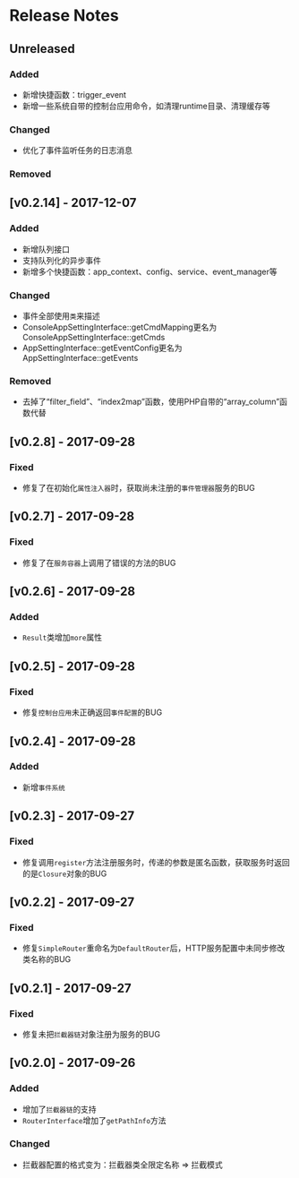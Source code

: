 # Release Notes

## Unreleased

### Added
- 新增快捷函数：trigger_event
- 新增一些系统自带的控制台应用命令，如清理runtime目录、清理缓存等

### Changed
- 优化了事件监听任务的日志消息

### Removed

## [v0.2.14] - 2017-12-07

### Added
- 新增队列接口
- 支持队列化的异步事件
- 新增多个快捷函数：app_context、config、service、event_manager等

### Changed
- 事件全部使用`类`来描述
- ConsoleAppSettingInterface::getCmdMapping更名为ConsoleAppSettingInterface::getCmds
- AppSettingInterface::getEventConfig更名为AppSettingInterface::getEvents

### Removed
- 去掉了“filter_field”、“index2map”函数，使用PHP自带的“array_column”函数代替

## [v0.2.8] - 2017-09-28

### Fixed
- 修复了在初始化`属性注入器`时，获取尚未注册的`事件管理器`服务的BUG

## [v0.2.7] - 2017-09-28

### Fixed
- 修复了在`服务容器`上调用了错误的方法的BUG

## [v0.2.6] - 2017-09-28

### Added
- `Result`类增加`more`属性

## [v0.2.5] - 2017-09-28

### Fixed
- 修复`控制台应用`未正确返回`事件配置`的BUG

## [v0.2.4] - 2017-09-28

### Added
- 新增`事件系统`

## [v0.2.3] - 2017-09-27

### Fixed
- 修复调用`register`方法注册服务时，传递的参数是匿名函数，获取服务时返回的是`Closure`对象的BUG

## [v0.2.2] - 2017-09-27

### Fixed
- 修复`SimpleRouter`重命名为`DefaultRouter`后，HTTP服务配置中未同步修改类名称的BUG

## [v0.2.1] - 2017-09-27

### Fixed
- 修复未把`拦截器链`对象注册为服务的BUG

## [v0.2.0] - 2017-09-26

### Added
- 增加了`拦截器链`的支持
- `RouterInterface`增加了`getPathInfo`方法

### Changed
- 拦截器配置的格式变为：拦截器类全限定名称 => 拦截模式
